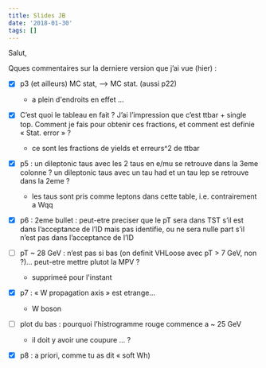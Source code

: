 ```yaml
---
title: Slides JB
date: '2018-01-30'
tags: []
---
```

Salut,

 Qques commentaires sur la derniere version que j’ai vue (hier) :

* [x] p3 (et ailleurs) 	MC stat, —> MC stat. (aussi p22)
  * a plein d'endroits en effet ...

* [x] C’est quoi le tableau en fait ? J’ai l’impression que c’est ttbar + single top. Comment
	je fais pour obtenir ces fractions, et comment est definie « Stat. error » ?
  * ce sont les fractions de yields et erreurs^2 de ttbar

* [x] p5 : un dileptonic taus avec les 2 taus en e/mu se retrouve dans la 3eme colonne ? 
          un dileptonic taus avec un tau had et un tau lep se retrouve dans la 2eme ?
  * les taus sont pris comme leptons dans cette table, i.e. contrairement a Wqq 

* [x] p6 : 2eme bullet : peut-etre preciser que le pT sera dans TST s’il est dans l’acceptance 
         de l’ID mais pas identifie, ou ne sera nulle part s’il n’est pas dans l’acceptance de l’ID

* [ ] pT ~ 28 GeV : n’est pas si bas (on definit VHLoose avec pT > 7 GeV, non ?)… peut-etre mettre plutot la MPV ?
  * supprimeé pour l'instant

* [x] p7 : « W propagation axis » est etrange…
  * W boson

* [ ] plot du bas : pourquoi l’histrogramme rouge commence a ~ 25 GeV
  * il doit y avoir une coupure ... ?

* [x] p8 : a priori, comme tu as dit « soft Wh)
